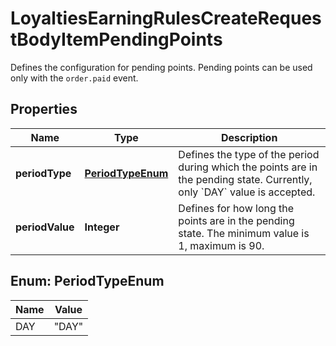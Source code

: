 

# LoyaltiesEarningRulesCreateRequestBodyItemPendingPoints

Defines the configuration for pending points. Pending points can be used only with the `order.paid` event.

## Properties

| Name | Type | Description |
|------------ | ------------- | ------------- |
|**periodType** | [**PeriodTypeEnum**](#PeriodTypeEnum) | Defines the type of the period during which the points are in the pending state. Currently, only &#x60;DAY&#x60; value is accepted. |
|**periodValue** | **Integer** | Defines for how long the points are in the pending state. The minimum value is 1, maximum is 90. |



## Enum: PeriodTypeEnum

| Name | Value |
|---- | -----|
| DAY | &quot;DAY&quot; |



